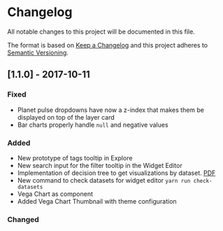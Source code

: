 # Changelog

All notable changes to this project will be documented in this file.

The format is based on [Keep a Changelog](http://keepachangelog.com/en/1.0.0/)
and this project adheres to [Semantic Versioning](http://semver.org/spec/v2.0.0.html).

## [1.1.0] - 2017-10-11

### Fixed
- Planet pulse dropdowns have now a z-index that makes them be displayed on top of the layer card
- Bar charts properly handle `null` and negative values

### Added
- New prototype of tags tooltip in Explore
- New search input for the filter tooltip in the Widget Editor
- Implementation of decision tree to get visualizations by dataset. [PDF](https://vizzuality.slack.com/files/U4C2Q99RB/F79L7J7UL/rw_-_widget_creation.pdf)
- New command to check datasets for widget editor `yarn run check-datasets`
- Vega Chart as component
- Added Vega Chart Thumbnail with theme configuration

### Changed
